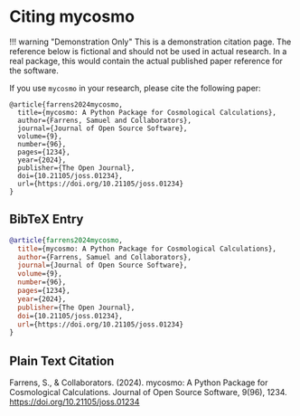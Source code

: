 # Citing mycosmo

!!! warning "Demonstration Only"
    This is a demonstration citation page. The reference below is fictional and should not be used in actual research. In a real package, this would contain the actual published paper reference for the software.

If you use `mycosmo` in your research, please cite the following paper:

```
@article{farrens2024mycosmo,
  title={mycosmo: A Python Package for Cosmological Calculations},
  author={Farrens, Samuel and Collaborators},
  journal={Journal of Open Source Software},
  volume={9},
  number={96},
  pages={1234},
  year={2024},
  publisher={The Open Journal},
  doi={10.21105/joss.01234},
  url={https://doi.org/10.21105/joss.01234}
}
```

## BibTeX Entry

```bibtex
@article{farrens2024mycosmo,
  title={mycosmo: A Python Package for Cosmological Calculations},
  author={Farrens, Samuel and Collaborators},
  journal={Journal of Open Source Software},
  volume={9},
  number={96},
  pages={1234},
  year={2024},
  publisher={The Open Journal},
  doi={10.21105/joss.01234},
  url={https://doi.org/10.21105/joss.01234}
}
```

## Plain Text Citation

Farrens, S., & Collaborators. (2024). mycosmo: A Python Package for Cosmological Calculations. Journal of Open Source Software, 9(96), 1234. https://doi.org/10.21105/joss.01234 